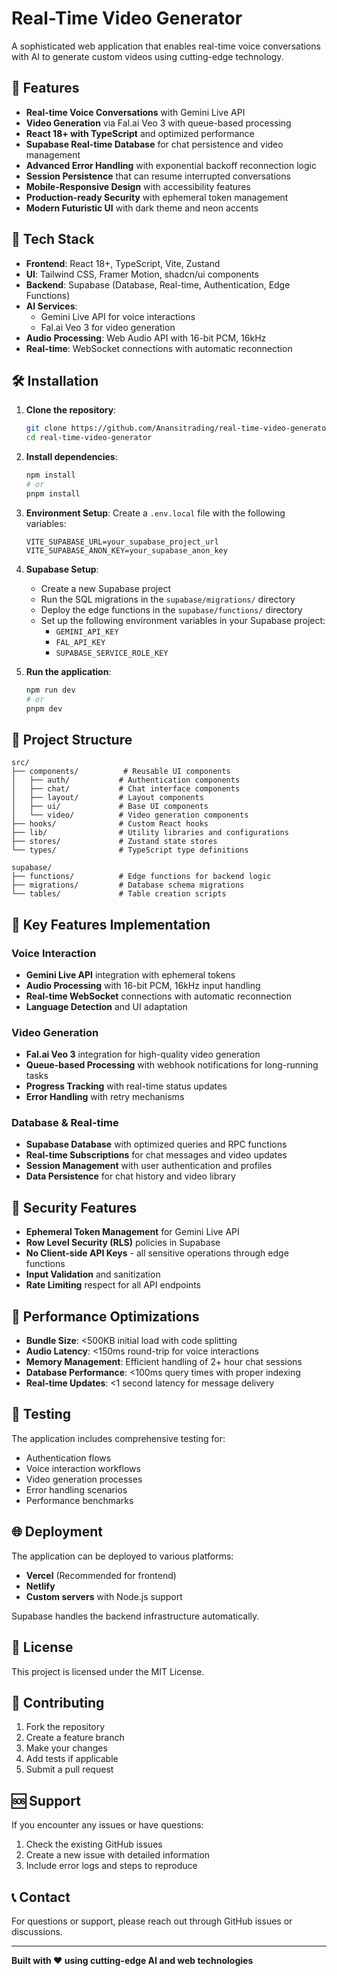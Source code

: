 # Real-Time Video Generator

A sophisticated web application that enables real-time voice conversations with AI to generate custom videos using cutting-edge technology.

## 🌟 Features

- **Real-time Voice Conversations** with Gemini Live API
- **Video Generation** via Fal.ai Veo 3 with queue-based processing
- **React 18+ with TypeScript** and optimized performance
- **Supabase Real-time Database** for chat persistence and video management
- **Advanced Error Handling** with exponential backoff reconnection logic
- **Session Persistence** that can resume interrupted conversations
- **Mobile-Responsive Design** with accessibility features
- **Production-ready Security** with ephemeral token management
- **Modern Futuristic UI** with dark theme and neon accents

## 🚀 Tech Stack

- **Frontend**: React 18+, TypeScript, Vite, Zustand
- **UI**: Tailwind CSS, Framer Motion, shadcn/ui components
- **Backend**: Supabase (Database, Real-time, Authentication, Edge Functions)
- **AI Services**: 
  - Gemini Live API for voice interactions
  - Fal.ai Veo 3 for video generation
- **Audio Processing**: Web Audio API with 16-bit PCM, 16kHz
- **Real-time**: WebSocket connections with automatic reconnection

## 🛠 Installation

1. **Clone the repository**:
   ```bash
   git clone https://github.com/Anansitrading/real-time-video-generator.git
   cd real-time-video-generator
   ```

2. **Install dependencies**:
   ```bash
   npm install
   # or
   pnpm install
   ```

3. **Environment Setup**:
   Create a `.env.local` file with the following variables:
   ```env
   VITE_SUPABASE_URL=your_supabase_project_url
   VITE_SUPABASE_ANON_KEY=your_supabase_anon_key
   ```

4. **Supabase Setup**:
   - Create a new Supabase project
   - Run the SQL migrations in the `supabase/migrations/` directory
   - Deploy the edge functions in the `supabase/functions/` directory
   - Set up the following environment variables in your Supabase project:
     - `GEMINI_API_KEY`
     - `FAL_API_KEY`
     - `SUPABASE_SERVICE_ROLE_KEY`

5. **Run the application**:
   ```bash
   npm run dev
   # or
   pnpm dev
   ```

## 📁 Project Structure

```
src/
├── components/          # Reusable UI components
│   ├── auth/           # Authentication components
│   ├── chat/           # Chat interface components
│   ├── layout/         # Layout components
│   ├── ui/             # Base UI components
│   └── video/          # Video generation components
├── hooks/              # Custom React hooks
├── lib/                # Utility libraries and configurations
├── stores/             # Zustand state stores
└── types/              # TypeScript type definitions

supabase/
├── functions/          # Edge functions for backend logic
├── migrations/         # Database schema migrations
└── tables/             # Table creation scripts
```

## 🔧 Key Features Implementation

### Voice Interaction
- **Gemini Live API** integration with ephemeral tokens
- **Audio Processing** with 16-bit PCM, 16kHz input handling
- **Real-time WebSocket** connections with automatic reconnection
- **Language Detection** and UI adaptation

### Video Generation
- **Fal.ai Veo 3** integration for high-quality video generation
- **Queue-based Processing** with webhook notifications for long-running tasks
- **Progress Tracking** with real-time status updates
- **Error Handling** with retry mechanisms

### Database & Real-time
- **Supabase Database** with optimized queries and RPC functions
- **Real-time Subscriptions** for chat messages and video updates
- **Session Management** with user authentication and profiles
- **Data Persistence** for chat history and video library

## 🔐 Security Features

- **Ephemeral Token Management** for Gemini Live API
- **Row Level Security (RLS)** policies in Supabase
- **No Client-side API Keys** - all sensitive operations through edge functions
- **Input Validation** and sanitization
- **Rate Limiting** respect for all API endpoints

## 📱 Performance Optimizations

- **Bundle Size**: <500KB initial load with code splitting
- **Audio Latency**: <150ms round-trip for voice interactions
- **Memory Management**: Efficient handling of 2+ hour chat sessions
- **Database Performance**: <100ms query times with proper indexing
- **Real-time Updates**: <1 second latency for message delivery

## 🧪 Testing

The application includes comprehensive testing for:
- Authentication flows
- Voice interaction workflows
- Video generation processes
- Error handling scenarios
- Performance benchmarks

## 🌐 Deployment

The application can be deployed to various platforms:
- **Vercel** (Recommended for frontend)
- **Netlify**
- **Custom servers** with Node.js support

Supabase handles the backend infrastructure automatically.

## 📄 License

This project is licensed under the MIT License.

## 🤝 Contributing

1. Fork the repository
2. Create a feature branch
3. Make your changes
4. Add tests if applicable
5. Submit a pull request

## 🆘 Support

If you encounter any issues or have questions:
1. Check the existing GitHub issues
2. Create a new issue with detailed information
3. Include error logs and steps to reproduce

## 📞 Contact

For questions or support, please reach out through GitHub issues or discussions.

---

**Built with ❤️ using cutting-edge AI and web technologies**
